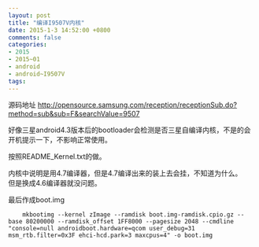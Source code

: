 ```yaml
---
layout: post
title: "编译I9507V内核"
date: 2015-1-3 14:52:00 +0800
comments: false
categories:
- 2015
- 2015~01
- android
- android~I9507V
tags:
---
```

源码地址 http://opensource.samsung.com/reception/receptionSub.do?method=sub&sub=F&searchValue=9507

好像三星android4.3版本后的bootloader会检测是否三星自编译内核，不是的会开机提示一下，不影响正常使用。

按照README_Kernel.txt的做。

内核中说明是用4.7编译器，但是4.7编译出来的装上去会挂，不知道为什么。  
但是换成4.6编译器就没问题。

最后作成boot.img
```
	mkbootimg --kernel zImage --ramdisk boot.img-ramdisk.cpio.gz --base 80200000 --ramdisk_offset 1FF8000 --pagesize 2048 --cmdline "console=null androidboot.hardware=qcom user_debug=31 msm_rtb.filter=0x3F ehci-hcd.park=3 maxcpus=4" -o boot.img
```


